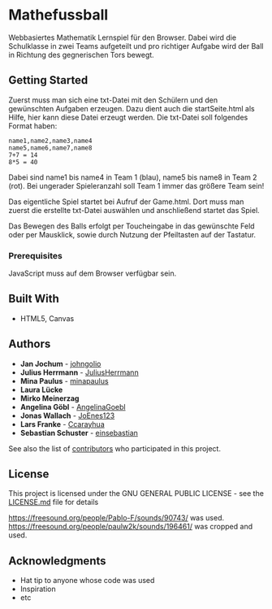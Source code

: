 # Mathefussball

Webbasiertes Mathematik Lernspiel für den Browser. Dabei wird die Schulklasse in zwei Teams aufgeteilt und pro richtiger Aufgabe wird der Ball in Richtung des gegnerischen Tors bewegt.

## Getting Started

Zuerst muss man sich eine txt-Datei mit den Schülern und den gewünschten Aufgaben erzeugen. Dazu dient auch die startSeite.html als Hilfe, hier kann diese Datei erzeugt werden.
Die txt-Datei soll folgendes Format haben:

```
name1,name2,name3,name4
name5,name6,name7,name8
7+7 = 14
8*5 = 40
```
Dabei sind name1 bis name4 in Team 1 (blau), name5 bis name8 in Team 2 (rot).
Bei ungerader Spieleranzahl soll Team 1 immer das größere Team sein!

Das eigentliche Spiel startet bei Aufruf der Game.html. 
Dort muss man zuerst die erstellte txt-Datei auswählen und anschließend startet das Spiel. 

Das Bewegen des Balls erfolgt per Toucheingabe in das gewünschte Feld oder per Mausklick, sowie durch Nutzung der Pfeiltasten auf der Tastatur.

### Prerequisites

JavaScript muss auf dem Browser verfügbar sein.

## Built With

* HTML5, Canvas

## Authors

* **Jan Jochum** - [johngolio](https://github.com/johngolio)
* **Julius Herrmann** - [JuliusHerrmann](https://github.com/JuliusHerrmann)
* **Mina Paulus** - [minapaulus](https://github.com/minapaulus)
* **Laura Lücke**
* **Mirko Meinerzag**
* **Angelina Göbl** - [AngelinaGoebl](https://github.com/AngelinaGoebl)
* **Jonas Wallach** - [JoEnes123](https://github.com/JoEnes123)
* **Lars Franke** - [Ccarayhua](https://github.com/Ccarayhua)
* **Sebastian Schuster** - [einsebastian](https://github.com/einsebastian)


See also the list of [contributors](https://github.com/your/project/contributors) who participated in this project.

## License

This project is licensed under the GNU GENERAL PUBLIC LICENSE - see the [LICENSE.md](LICENSE.md) file for details

https://freesound.org/people/Pablo-F/sounds/90743/ was used.
https://freesound.org/people/paulw2k/sounds/196461/ was cropped and used.

## Acknowledgments

* Hat tip to anyone whose code was used
* Inspiration
* etc

